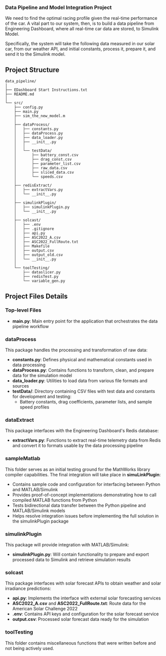 ### Data Pipeline and Model Integration Project

We need to find the optimal racing profile given the real-time performance of the car. A vital part to our system, then, is to build a data pipeline from Engineering Dashboard, where all real-time car data are stored, to Simulink Model. 

Specifically, the system will take the following data measured in our solar car, from our weather API, and initial constants, process it, prepare it, and send it to the Simulink model.

## Project Structure

```
data_pipeline/
│
├── EDashboard Start Instructions.txt
├── README.md
│
└── src/
    ├── config.py
    ├── main.py
    ├── sim_the_new_model.m
    │
    ├── dataProcess/
    │   ├── constants.py
    │   ├── dataProcess.py
    │   ├── data_loader.py
    │   ├── __init__.py
    │   │
    │   └── testData/
    │       ├── battery_const.csv
    │       ├── drag_const.csv
    │       ├── parameter_list.csv
    │       ├── raw_data.csv
    │       ├── sliced_data.csv
    │       └── speeds.csv
    │
    ├── redisExtract/
    │   ├── extractVars.py
    │   └── __init__.py
    │
    ├── simulinkPlugin/
    │   ├── simulinkPlugin.py
    │   └── __init__.py
    │
    ├── solcast/
    │   ├── .env
    │   ├── .gitignore
    │   ├── api.py
    │   ├── ASC2022_A.csv
    │   ├── ASC2022_FullRoute.txt
    │   ├── Makefile
    │   ├── output.csv
    │   ├── output_old.csv
    │   └── __init__.py
    │
    └── toolTesting/
        ├── dataslicer.py
        ├── redisTest.py
        └── variable_gen.py
```


## Project Files Details

### Top-level Files
- **main.py**: Main entry point for the application that orchestrates the data pipeline workflow

### dataProcess
This package handles the processing and transformation of raw data:
- **constants.py**: Defines physical and mathematical constants used in data processing
- **dataProcess.py**: Contains functions to transform, clean, and prepare data for the simulation model
- **data_loader.py**: Utilities to load data from various file formats and sources
- **testData/**: Directory containing CSV files with test data and constants for development and testing:
  - Battery constants, drag coefficients, parameter lists, and sample speed profiles

### dataExtract
This package interfaces with the Engineering Dashboard's Redis database:
- **extractVars.py**: Functions to extract real-time telemetry data from Redis and convert it to formats usable by the data processing pipeline

### sampleMatlab
This folder serves as an initial testing ground for the MathWorks library compiler capabilities. The final integration will take place in **simuLinkPlugin**:
- Contains sample code and configuration for interfacing between Python and MATLAB/Simulink
- Provides proof-of-concept implementations demonstrating how to call compiled MATLAB functions from Python
- Tests bidirectional data transfer between the Python pipeline and MATLAB/Simulink models
- Helps resolve integration issues before implementing the full solution in the simulinkPlugin package

### simulinkPlugin
This package will provide integration with MATLAB/Simulink:
- **simulinkPlugin.py**: Will contain functionality to prepare and export processed data to Simulink and retrieve simulation results

### solcast
This package interfaces with solar forecast APIs to obtain weather and solar irradiance predictions:
- **api.py**: Implements the interface with external solar forecasting services
- **ASC2022_A.csv** and **ASC2022_FullRoute.txt**: Route data for the American Solar Challenge 2022
- **.env**: Contains API keys and configuration for the solar forecast service
- **output.csv**: Processed solar forecast data ready for the simulation

### toolTesting
This folder contains miscellaneous functions that were written before and not being actively used.